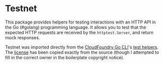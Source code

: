 # Testnet

This package provides helpers for testing interactions with an HTTP API in the
Go (#golang) programming language. It allows you to test that the expected HTTP
requests are received by the `httptest.Server`, and return mock responses.

Testnet was imported directly from the [CloudFoundry Go CLI][cf-cli]'s [test
helpers](cf-testnet). The [license](./LICENSE) has been copied exactly from the
source (though I attempted to fill in the correct owner in the boilerplate
copyright notice).

[cf-cli]: https://github.com/cloudfoundry/cli "CloudFoundry Go CLI"
[cf-testnet]: https://github.com/cloudfoundry/cli/commits/master/src/testhelpers/net/ "CloudFoundry Go CLI testhelpers/net"
